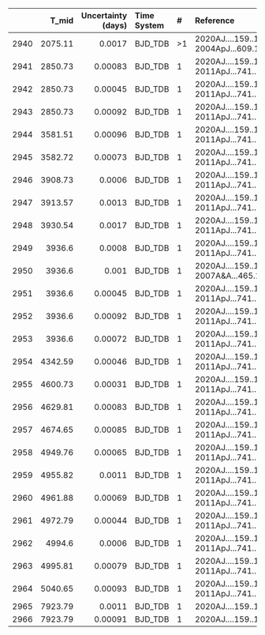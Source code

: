 |      |   T_mid |   Uncertainty (days) | Time System   | #   | Reference                              |
|-----:|--------:|---------------------:|:--------------|:----|:---------------------------------------|
| 2940 | 2075.11 |              0.0017  | BJD_TDB       | >1  | 2020AJ….159..150P; 2004ApJ...609.1071T |
| 2941 | 2850.73 |              0.00083 | BJD_TDB       | 1   | 2020AJ….159..150P; 2011ApJ...741..102A |
| 2942 | 2850.73 |              0.00045 | BJD_TDB       | 1   | 2020AJ….159..150P; 2011ApJ...741..102A |
| 2943 | 2850.73 |              0.00092 | BJD_TDB       | 1   | 2020AJ….159..150P; 2011ApJ...741..102A |
| 2944 | 3581.51 |              0.00096 | BJD_TDB       | 1   | 2020AJ….159..150P; 2011ApJ...741..102A |
| 2945 | 3582.72 |              0.00073 | BJD_TDB       | 1   | 2020AJ….159..150P; 2011ApJ...741..102A |
| 2946 | 3908.73 |              0.0006  | BJD_TDB       | 1   | 2020AJ….159..150P; 2011ApJ...741..102A |
| 2947 | 3913.57 |              0.0013  | BJD_TDB       | 1   | 2020AJ….159..150P; 2011ApJ...741..102A |
| 2948 | 3930.54 |              0.0017  | BJD_TDB       | 1   | 2020AJ….159..150P; 2011ApJ...741..102A |
| 2949 | 3936.6  |              0.0008  | BJD_TDB       | 1   | 2020AJ….159..150P; 2011ApJ...741..102A |
| 2950 | 3936.6  |              0.001   | BJD_TDB       | 1   | 2020AJ….159..150P; 2007A&A...465.1069P |
| 2951 | 3936.6  |              0.00045 | BJD_TDB       | 1   | 2020AJ….159..150P; 2011ApJ...741..102A |
| 2952 | 3936.6  |              0.00092 | BJD_TDB       | 1   | 2020AJ….159..150P; 2011ApJ...741..102A |
| 2953 | 3936.6  |              0.00072 | BJD_TDB       | 1   | 2020AJ….159..150P; 2011ApJ...741..102A |
| 2954 | 4342.59 |              0.00046 | BJD_TDB       | 1   | 2020AJ….159..150P; 2011ApJ...741..102A |
| 2955 | 4600.73 |              0.00031 | BJD_TDB       | 1   | 2020AJ….159..150P; 2011ApJ...741..102A |
| 2956 | 4629.81 |              0.00083 | BJD_TDB       | 1   | 2020AJ….159..150P; 2011ApJ...741..102A |
| 2957 | 4674.65 |              0.00085 | BJD_TDB       | 1   | 2020AJ….159..150P; 2011ApJ...741..102A |
| 2958 | 4949.76 |              0.00065 | BJD_TDB       | 1   | 2020AJ….159..150P; 2011ApJ...741..102A |
| 2959 | 4955.82 |              0.0011  | BJD_TDB       | 1   | 2020AJ….159..150P; 2011ApJ...741..102A |
| 2960 | 4961.88 |              0.00069 | BJD_TDB       | 1   | 2020AJ….159..150P; 2011ApJ...741..102A |
| 2961 | 4972.79 |              0.00044 | BJD_TDB       | 1   | 2020AJ….159..150P; 2011ApJ...741..102A |
| 2962 | 4994.6  |              0.0006  | BJD_TDB       | 1   | 2020AJ….159..150P; 2011ApJ...741..102A |
| 2963 | 4995.81 |              0.00079 | BJD_TDB       | 1   | 2020AJ….159..150P; 2011ApJ...741..102A |
| 2964 | 5040.65 |              0.00093 | BJD_TDB       | 1   | 2020AJ….159..150P; 2011ApJ...741..102A |
| 2965 | 7923.79 |              0.0011  | BJD_TDB       | 1   | 2020AJ….159..150P                      |
| 2966 | 7923.79 |              0.00091 | BJD_TDB       | 1   | 2020AJ….159..150P                      |